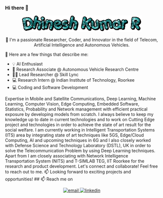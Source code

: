### Hi there 👋

<p align="center">
  <img src="https://github.com/DhineshKumarR/DhineshKumarR/blob/main/Dhinesh%20GIF.gif" alt="Dhinesh Kumar R">
</p>
<p align="center">
🌱 I'm a passionate Researcher, Coder, and Innovator in the field of Telecom, Artificial Intelligence and Autonomous Vehicles.

🚀 Here are a few things that describe me:
   - 💡 AI Enthusiast
   - 🔬 Research Associate @ Autonomous Vehicle Research Centre
   - 👨‍💻 Lead Researcher @ Skill Lync 
   - 💻 Research Intern @ Indian Institute of Technology, Roorkee 
   - 💻 Coding and Software Development
</p>
Expertise in Mobile and Satellite Communications, Deep Learning, Machine Learning, Computer Vision, Edge Computing, Embedded Software, Statistics, Probability and Network management with efficient practical exposure by developing models from scratch. I always believe to keep my knowledge up to date in current technologies and to work on Cutting Edge project and technologies in order to achieve the state of art result for the social welfare. I am currently working in Intelligent Transportation Systems (ITS) area by integrating state of art techniques like 5GS, Edge/Cloud Computing, AI and upcoming techniques in 6G and I also closely worked with Defense Science and Technology Laboratory (DSTL), UK in order to solve the Telecommunication Problem by using Deep Learning techniques. Apart from I am closely associating with Network Intelligence Transportation System (NITS) and T-SIMLAB TEG, IIT Roorkee for the research and product development. Let's connect and collaborate! Feel free to reach out to me. 📫 Looking forward to exciting projects and opportunities!
## 📫  Reach me on
<p align="center">
<a href="mailto:rsdhinesh12@gmail.com">
  <img src="https://www.freepnglogos.com/uploads/logo-gmail-png/logo-gmail-png-gmail-icon-download-png-and-vector-1.png" alt="email" width="100"/>
</a>
  
<a href="https://www.linkedin.com/in/dhinesh-kumar-ravi-ba299787/">
  <img src="https://www.freepnglogos.com/uploads/linkedin-in-logo-png-1.png" alt="linkedin" width="110"/>
</a>
</p>

